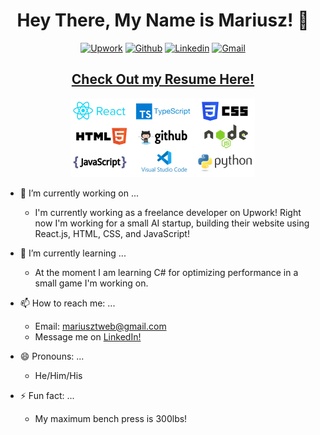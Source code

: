 <div align="center">
  <h1> Hey There, My Name is Mariusz! 👋 </h1>
  
[![Upwork](https://img.shields.io/badge/-Upwork-000?style=flat&logo=Upwork&logoColor=green)](https://www.upwork.com/freelancers/~01c73ef00c1cae95a2)
[![Github](https://img.shields.io/badge/-Github-000?style=flat&logo=Github&logoColor=white)](https://github.com/martreedev)
[![Linkedin](https://img.shields.io/badge/-LinkedIn-blue?style=flat&logo=Linkedin&logoColor=white)](https://www.linkedin.com/in/mariusz-c-trzeciak/)
[![Gmail](https://img.shields.io/badge/-Gmail-c14438?style=flat&logo=Gmail&logoColor=white)](mailto:martreedev@gmail.com)
  
  ## [Check Out my Resume Here!](https://docs.google.com/)

![banner image](https://raw.githubusercontent.com/martreedev/martreedev/main/github_banner_optimized.png)

</div>

- 🔭 I’m currently working on ...
  - I'm currently working as a freelance developer on Upwork! Right now I'm working for a small AI startup, building their website using React.js, HTML, CSS, and JavaScript!
  
- 🌱 I’m currently learning ...
  - At the moment I am learning C# for optimizing performance in a small game I'm working on.
  
- 📫 How to reach me: ...
  - Email: mariusztweb@gmail.com
  - Message me on [LinkedIn!](https://www.linkedin.com/in/mariusz-c-trzeciak/)

- 😄 Pronouns: ...
  - He/Him/His
  
- ⚡ Fun fact: ...
  - My maximum bench press is 300lbs!
